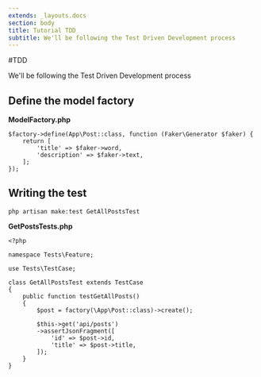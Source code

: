 ```yaml
---
extends: _layouts.docs
section: body
title: Tutorial TDD
subtitle: We'll be following the Test Driven Development process
---
```



#TDD
<div class="subtitle">We'll be following the Test Driven Development process</div>

## Define the model factory

**ModelFactory.php**
```code
$factory->define(App\Post::class, function (Faker\Generator $faker) {
    return [
        'title' => $faker->word,
        'description' => $faker->text,
    ];
});
```

## Writing the test

```code
php artisan make:test GetAllPostsTest
```

**GetPostsTests.php**
```code
<?php

namespace Tests\Feature;

use Tests\TestCase;

class GetAllPostsTest extends TestCase
{
    public function testGetAllPosts()
    {
        $post = factory(\App\Post::class)->create();

        $this->get('api/posts')
        ->assertJsonFragment([
            'id' => $post->id,
            'title' => $post->title,
        ]);
    }
}
```
